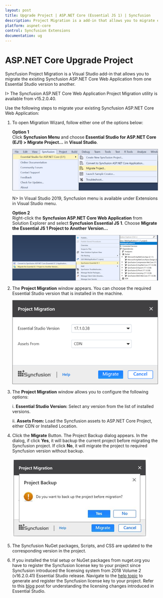 ```yaml
---
layout: post
title: Upgrade Project | ASP.NET Core (Essential JS 1) | Syncfusion
description: Project Migration is a add-in that allows you to migrate existing Syncfusion ASP.NET Core Web Application from one Essential Studio version to another version
platform: aspnet-core
control: Syncfusion Extensions
documentation: ug
---
```


# ASP.NET Core Upgrade Project

Syncfusion Project Migration is a Visual Studio add-in that allows you to migrate the existing Syncfusion ASP.NET Core Web Application from one Essential Studio version to another.

I> The Syncfusion ASP.NET Core Web Application Project Migration utility is available from v15.2.0.40.

Use the following steps to migrate your existing Syncfusion ASP.NET Core Web Application: 

1. To open Migration Wizard, follow either one of the options below: 

   **Option 1**  
   Click **Syncfusion Menu** and choose **Essential Studio for ASP.NET Core (EJ1) > Migrate Project…** in **Visual Studio**.
   
   ![Syncfusion Essential JS 1 ASP.NET Core Project Migration via Syncfusion menu](Upgrade-Project_images/Syncfusion_Menu_Project_Migration.png)

   N> In Visual Studio 2019, Syncfusion menu is available under Extensions in Visual Studio menu.
   
   **Option 2**  
   Right-click the **Syncfusion ASP.NET Core Web Application** from Solution Explorer and select **Syncfusion Essential JS 1**. Choose **Migrate the Essential JS 1 Project to Another Version...**

   ![Syncfusion Essential JS 1 ASP.NET Core Project Migration add-in](Upgrade-Project_images/Project-Migration-img1.png)

2. The **Project Migration** window appears. You can choose the required Essential Studio version that is installed in the machine. 

   ![Syncfusion Essential JS 1 ASP.NET Core Project Migration window](Upgrade-Project_images/Project-Migration-img2.png)

3. The **Project Migration** window allows you to configure the following options:

   i. **Essential Studio Version:** Select any version from the list of installed versions.
   
   ii. **Assets From:** Load the Syncfusion assets to ASP.NET Core Project, either CDN or Installed Location.
   
4. Click the **Migrate** Button. The Project Backup dialog appears. In the dialog, if click **Yes**, it will backup the current project before migrating the Syncfusion project. If click **No**, it will migrate the project to required Syncfusion version without backup.
   
   ![Syncfusion Essential JS 1 ASP.NET Core Project Migration backup dialog](Upgrade-Project_images/Project-Migration-img3.jpeg)
      
5. The Syncfusion NuGet packages, Scripts, and CSS are updated to the corresponding version in the project.

6. If you installed the trial setup or NuGet packages from nuget.org you have to register the Syncfusion license key to your project since Syncfusion introduced the licensing system from 2018 Volume 2 (v16.2.0.41) Essential Studio release. Navigate to the [help topic](https://help.syncfusion.com/common/essential-studio/licensing/license-key#how-to-generate-syncfusion-license-key) to generate and register the Syncfusion license key to your project. Refer to this [blog](https://blog.syncfusion.com/post/Whats-New-in-2018-Volume-2-Licensing-Changes-in-the-1620x-Version-of-Essential-Studio.aspx?_ga=2.11237684.1233358434.1587355730-230058891.1567654773) post for understanding the licensing changes introduced in Essential Studio.